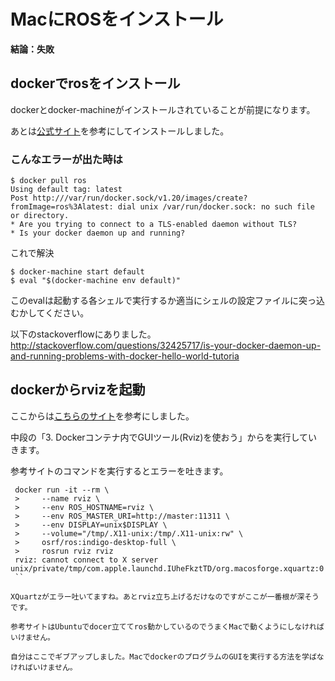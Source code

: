 # MacにROSをインストール
**結論：失敗**

## dockerでrosをインストール
dockerとdocker-machineがインストールされていることが前提になります。

あとは[公式サイト](http://wiki.ros.org/docker/Tutorials/Docker)を参考にしてインストールしました。

### こんなエラーが出た時は
```
$ docker pull ros
Using default tag: latest
Post http:///var/run/docker.sock/v1.20/images/create?fromImage=ros%3Alatest: dial unix /var/run/docker.sock: no such file or directory.
* Are you trying to connect to a TLS-enabled daemon without TLS?
* Is your docker daemon up and running?
```

これで解決
```
$ docker-machine start default
$ eval "$(docker-machine env default)"
```
このevalは起動する各シェルで実行するか適当にシェルの設定ファイルに突っ込むかしてください。

以下のstackoverflowにありました。
http://stackoverflow.com/questions/32425717/is-your-docker-daemon-up-and-running-problems-with-docker-hello-world-tutoria

## dockerからrvizを起動
ここからは[こちらのサイト](http://tech-sketch.jp/2015/10/ros-docker-1.html)を参考にしました。

中段の「3. Dockerコンテナ内でGUIツール(Rviz)を使おう」からを実行していきます。

参考サイトのコマンドを実行するとエラーを吐きます。
```
 docker run -it --rm \
 >     --name rviz \
 >     --env ROS_HOSTNAME=rviz \
 >     --env ROS_MASTER_URI=http://master:11311 \
 >     --env DISPLAY=unix$DISPLAY \
 >     --volume="/tmp/.X11-unix:/tmp/.X11-unix:rw" \
 >     osrf/ros:indigo-desktop-full \
 >     rosrun rviz rviz
 rviz: cannot connect to X server unix/private/tmp/com.apple.launchd.IUheFkztTD/org.macosforge.xquartz:0
 ``

XQuartzがエラー吐いてますね。あとrviz立ち上げるだけなのですがここが一番根が深そうです。

参考サイトはUbuntuでdocer立ててros動かしているのでうまくMacで動くようにしなければいけません。

自分はここでギブアップしました。MacでdockerのプログラムのGUIを実行する方法を学ばなければいけません。
